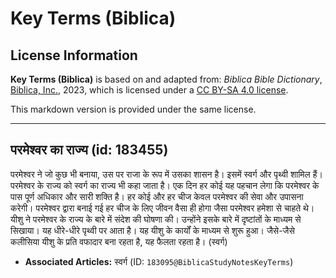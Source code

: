 # Key Terms (Biblica)

## License Information

**Key Terms (Biblica)** is based on and adapted from: _Biblica Bible Dictionary_, [Biblica, Inc.](https://www.biblica.com/), 2023, which is licensed under a [CC BY-SA 4.0 license](https://creativecommons.org/licenses/by-sa/4.0/legalcode.en).

This markdown version is provided under the same license.



--------------------------------

## परमेश्वर का राज्य (id: 183455)

परमेश्वर ने जो कुछ भी बनाया, उस पर राजा के रूप में उसका शासन है। इसमें स्वर्ग और पृथ्वी शामिल हैं। परमेश्वर के राज्य को स्वर्ग का राज्य भी कहा जाता है। एक दिन हर कोई यह पहचान लेगा कि परमेश्वर के पास पूर्ण अधिकार और सारी शक्ति है। हर कोई और हर चीज केवल परमेश्वर की सेवा और उपासना करेगी। परमेश्वर द्वारा बनाई गई हर चीज के लिए जीवन वैसा ही होगा जैसा परमेश्वर हमेशा से चाहते थे। यीशु ने परमेश्वर के राज्य के बारे में संदेश की घोषणा की। उन्होंने इसके बारे में दृष्टांतों के माध्यम से सिखाया। यह धीरे\-धीरे पृथ्वी पर आता है। यह यीशु के कार्यों के माध्यम से शुरू हुआ। जैसे\-जैसे कलीसिया यीशु के प्रति वफादार बना रहता है, यह फैलता रहता है। (स्वर्ग)

* **Associated Articles:** स्वर्ग (ID: `183095@BiblicaStudyNotesKeyTerms`)

